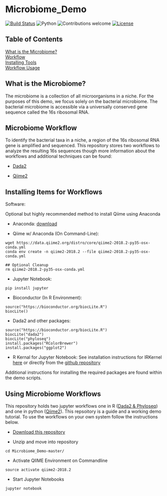 # Microbiome_Demo

[![Build Status](https://travis-ci.org/glickmac/Microbiome_Demo.svg?branch=master)](https://travis-ci.org/glickmac/Microbiome_Demo)
![Python](https://img.shields.io/badge/python-v2.7%20%2F%20v3.6-blue.svg)
![Contributions welcome](https://img.shields.io/badge/contributions-welcome-orange.svg)
[![License](https://img.shields.io/badge/license-MIT-blue.svg)](https://opensource.org/licenses/MIT)


## Table of Contents
[What is the Microbiome?](#intro)     
[Workflow](#workflow)   
[Installing Tools](#install)    
[Workflow Usage](#usage)        

## <a name="intro"></a>What is the Microbiome?

The microbiome is a collection of all microorganisms in a niche. For the purposes of this demo, we focus solely on the bacterial microbiome. The bacterial microbiome is accessible via a universally conserved gene sequence called the 16s ribosomal RNA. 

## <a name="workflow"></a>Microbiome Workflow

To identify the bacterial taxa in a niche, a region of the 16s ribosomal RNA gene is amplified and sequenced. This repository stores two workflows to analyze the resulting 16s sequences though more information about the workflows and additional techniques can be found:

- [Dada2](http://benjjneb.github.io/dada2/index.html)

- [Qiime2](https://docs.qiime2.org)


## <a name="install"></a>Installing Items for Workflows

Software:

Optional but highly recommended method to install Qiime using Anaconda


+ Anaconda: [download](https://blast.ncbi.nlm.nih.gov/Blast.cgi?CMD=Web&PAGE_TYPE=BlastDocs&DOC_TYPE=Download) 

+ Qiime w/ Anaconda (On Command-Line):
```
wget https://data.qiime2.org/distro/core/qiime2-2018.2-py35-osx-conda.yml
conda env create -n qiime2-2018.2 --file qiime2-2018.2-py35-osx-conda.yml

## Optional Cleanup 
rm qiime2-2018.2-py35-osx-conda.yml
```

+ Jupyter Notebook: 
```
pip install jupyter
```

+ Bioconductor (In R Environment): 
```
source("https://bioconductor.org/biocLite.R")
biocLite()
```

+ Dada2 and other packages:
```
source("https://bioconductor.org/biocLite.R")
biocLite("dada2")
biocLite("phyloseq")
install.packages("RColorBrewer")
install.packages("ggplot2")
```

+ R Kernal for Jupyter Notebook:
See installation instructions for IRKernel [here](https://irkernel.github.io/installation/) or directly from the [github repository](https://github.com/IRkernel/IRkernel)


Additional instructions for installing the required packages are found within the demo scripts. 


## <a name="usage"></a>Using Microbiome Workflows

This repository holds two jupyter workflows one in R ([Dada2 & Phyloseq](https://github.com/glickmac/Microbiome_Demo/blob/master/Dada2_R.ipynb)) and one in python ([Qiime2](https://github.com/glickmac/Microbiome_Demo/blob/master/Qiime_2.ipynb)). This repsoitory is a guide and a working demo tutorial. To use the workflows on your own system follow the instructions below. 


- [Download this repository](https://github.com/glickmac/Microbiome_Demo/archive/master.zip)


- Unzip and move into repository
```
cd Microbiome_Demo-master/
```

- Activate QIIME Environment on Commandline

```
source activate qiime2-2018.2
```

- Start Jupyter Notebooks

```
jupyter notebook
```

